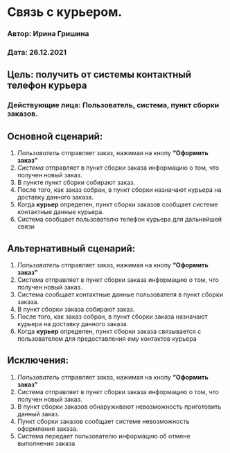 # Связь с курьером.
### Автор: Ирина Гришина
### Дата: 26.12.2021

## Цель: получить от системы контактный телефон курьера
### Действующие лица: Пользователь, система, пункт сборки заказов.
## Основной сценарий: 
1. *Пользователь* отправляет заказ, нажимая на кнопу **“Оформить заказ”**
2. *Система* отправляет в пункт сборки заказа информацию о том, что получен новый заказ.
3. В пункте пункт сборки собирают заказ.
4. После того, как заказ собран, в пункт сборки назначают курьера на доставку данного заказа.
5. Когда **курьер** определен, пункт сборки заказов сообщает системе контактные данные курьера.
6. Система сообщает пользователю телефон курьера для дальнейшей связи
 
## Альтернативный сценарий: 
1. *Пользователь* отправляет заказ, нажимая на кнопу **“Оформить заказ”**
2. Система отправляет в пункт сборки заказа информацию о том, что получен новый заказ.
3. Система сообщает контактные данные пользователя в пункт сборки заказа.
4. В пункт сборки заказа собирают заказ.
5. После того, как заказ собран, в пункт сборки заказа назначают курьера на доставку данного заказа.
6. Когда **курьер** определен, пункт сборки заказа связывается с пользователем для предоставления ему контактов курьера
 
## Исключения: 
1. *Пользователь* отправляет заказ, нажимая на кнопу **“Оформить заказ”**
2. Система отправляет в пункт сборки заказа информацию о том, что получен новый заказ.
3. В пункт сборки заказов обнаруживают невозможность приготовить данный заказ.
4. Пункт сборки заказов сообщает системе невозможность оформления заказа.
5. Система передает пользователю информацию об отмене выполнения заказа

